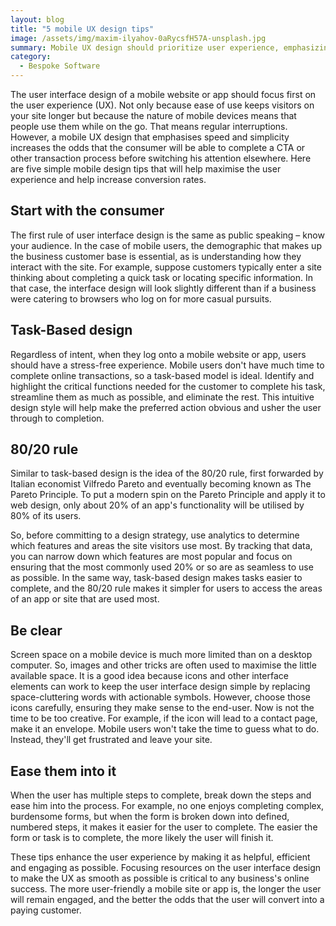 ```yaml
---
layout: blog
title: "5 mobile UX design tips"
image: /assets/img/maxim-ilyahov-0aRycsfH57A-unsplash.jpg
summary: Mobile UX design should prioritize user experience, emphasizing simplicity and speed to cater to on-the-go users and boost conversion rates.
category:
  - Bespoke Software
---
```

The user interface design of a mobile website or app should focus first on the user experience (UX). Not only because ease of use keeps visitors on your site longer but because the nature of mobile devices means that people use them while on the go. That means regular interruptions. However, a mobile UX design that emphasises speed and simplicity increases the odds that the consumer will be able to complete a CTA or other transaction process before switching his attention elsewhere. Here are five simple mobile design tips that will help maximise the user experience and help increase conversion rates.


## Start with the consumer
The first rule of user interface design is the same as public speaking – know your audience. In the case of mobile users, the demographic that makes up the business customer base is essential, as is understanding how they interact with the site. For example, suppose customers typically enter a site thinking about completing a quick task or locating specific information. In that case, the interface design will look slightly different than if a business were catering to browsers who log on for more casual pursuits.

## Task-Based design
Regardless of intent, when they log onto a mobile website or app, users should have a stress-free experience. Mobile users don't have much time to complete online transactions, so a task-based model is ideal. Identify and highlight the critical functions needed for the customer to complete his task, streamline them as much as possible, and eliminate the rest. This intuitive design style will help make the preferred action obvious and usher the user through to completion.

## 80/20 rule
Similar to task-based design is the idea of the 80/20 rule, first forwarded by Italian economist Vilfredo Pareto and eventually becoming known as The Pareto Principle. To put a modern spin on the Pareto Principle and apply it to web design, only about 20% of an app's functionality will be utilised by 80% of its users.

So, before committing to a design strategy, use analytics to determine which features and areas the site visitors use most. By tracking that data, you can narrow down which features are most popular and focus on ensuring that the most commonly used 20% or so are as seamless to use as possible. In the same way, task-based design makes tasks easier to complete, and the 80/20 rule makes it simpler for users to access the areas of an app or site that are used most.

## Be clear
Screen space on a mobile device is much more limited than on a desktop computer. So, images and other tricks are often used to maximise the little available space. It is a good idea because icons and other interface elements can work to keep the user interface design simple by replacing space-cluttering words with actionable symbols. However, choose those icons carefully, ensuring they make sense to the end-user. Now is not the time to be too creative. For example, if the icon will lead to a contact page, make it an envelope. Mobile users won't take the time to guess what to do. Instead, they'll get frustrated and leave your site.

## Ease them into it
When the user has multiple steps to complete, break down the steps and ease him into the process. For example, no one enjoys completing complex, burdensome forms, but when the form is broken down into defined, numbered steps, it makes it easier for the user to complete. The easier the form or task is to complete, the more likely the user will finish it.

These tips enhance the user experience by making it as helpful, efficient and engaging as possible. Focusing resources on the user interface design to make the UX as smooth as possible is critical to any business's online success. The more user-friendly a mobile site or app is, the longer the user will remain engaged, and the better the odds that the user will convert into a paying customer.
